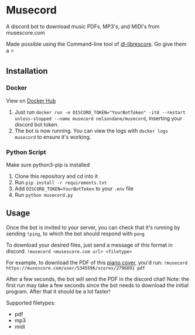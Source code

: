 # Musecord
A discord bot to download music PDFs, MP3's, and MIDI's from musescore.com

Made possible using the Command-line tool of [dl-librescore](https://github.com/LibreScore/dl-librescore). Go give them a ⭐

## Installation
### Docker
View on [Docker Hub](https://hub.docker.com/r/nelsondane/musecord)
1. Just run `docker run -e DISCORD_TOKEN="YourBotToken" -itd --restart unless-stopped --name musecord nelsondane/musecord`, inserting your discord bot token.
2. The bot is now running. You can view the logs with `docker logs musecord` to ensure it's working.

### Python Script
Make sure python3-pip is installed
1. Clone this repository and cd into it
2. Run `pip install -r requirements.txt`
3. Add `DISCORD_TOKEN=YourBotToken` to your `.env` file
4. Run `python musecord.py`

## Usage
Once the bot is invited to your server, you can check that it's running by sending `!ping`, to which the bot should respond with `pong`

To download your desired files, just send a message of this format in discord:
`!musecord <musescore.com url> <filetype>`

For example, to download the PDF of this [piano cover](https://musescore.com/user/5345596/scores/2796891), you'd run:
`!musecord https://musescore.com/user/5345596/scores/2796891 pdf`

After a few seconds, the bot will send the PDF in the discord chat!
Note: the first run may take a few seconds since the bot needs to download the initial program. After that it should be a lot faster!

Supported filetypes:
- pdf
- mp3
- midi
